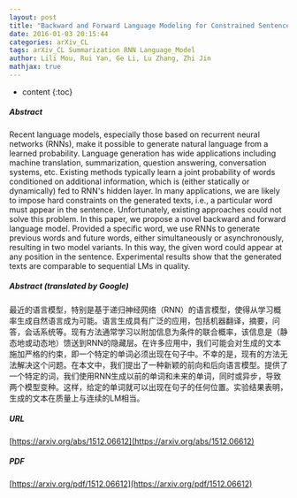 ```yaml
---
layout: post
title: "Backward and Forward Language Modeling for Constrained Sentence Generation"
date: 2016-01-03 20:15:44
categories: arXiv_CL
tags: arXiv_CL Summarization RNN Language_Model
author: Lili Mou, Rui Yan, Ge Li, Lu Zhang, Zhi Jin
mathjax: true
---
```


* content
{:toc}

##### Abstract
Recent language models, especially those based on recurrent neural networks (RNNs), make it possible to generate natural language from a learned probability. Language generation has wide applications including machine translation, summarization, question answering, conversation systems, etc. Existing methods typically learn a joint probability of words conditioned on additional information, which is (either statically or dynamically) fed to RNN's hidden layer. In many applications, we are likely to impose hard constraints on the generated texts, i.e., a particular word must appear in the sentence. Unfortunately, existing approaches could not solve this problem. In this paper, we propose a novel backward and forward language model. Provided a specific word, we use RNNs to generate previous words and future words, either simultaneously or asynchronously, resulting in two model variants. In this way, the given word could appear at any position in the sentence. Experimental results show that the generated texts are comparable to sequential LMs in quality.

##### Abstract (translated by Google)
最近的语言模型，特别是基于递归神经网络（RNN）的语言模型，使得从学习概率生成自然语言成为可能。语言生成具有广泛的应用，包括机器翻译，摘要，问答，会话系统等。现有方法通常学习以附加信息为条件的联合概率，该信息是（静态地或动态地）馈送到RNN的隐藏层。在许多应用中，我们可能会对生成的文本施加严格的约束，即一个特定的单词必须出现在句子中。不幸的是，现有的方法无法解决这个问题。在本文中，我们提出了一种新颖的前向和后向语言模型。提供了一个特定的词，我们使用RNN生成以前的单词和未来的单词，同时或异步，导致两个模型变种。这样，给定的单词就可以出现在句子的任何位置。实验结果表明，生成的文本在质量上与连续的LM相当。

##### URL
[https://arxiv.org/abs/1512.06612](https://arxiv.org/abs/1512.06612)

##### PDF
[https://arxiv.org/pdf/1512.06612](https://arxiv.org/pdf/1512.06612)

